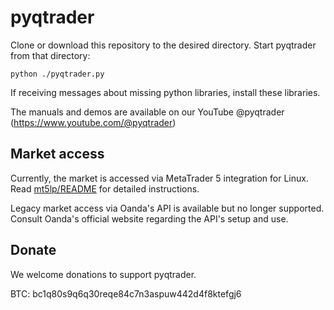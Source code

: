 # pyqtrader

Clone or download this repository to the desired directory.  Start pyqtrader from that directory:

```
python ./pyqtrader.py
```

If receiving messages about missing python libraries, install these libraries.

The manuals and demos are available on our YouTube @pyqtrader (https://www.youtube.com/@pyqtrader)

## Market access

Currently, the market is accessed via MetaTrader 5 integration for Linux.  Read [mt5lp/README](https://github.com/pyqtrader/pyqtrader/blob/main/mt5lp/README.md) for detailed instructions.

Legacy market access via Oanda's API is available but no longer supported.  Consult Oanda's official website regarding the API's setup and use.

## Donate

We welcome donations to support pyqtrader.

BTC: bc1q80s9q6q30reqe84c7n3aspuw442d4f8ktefgj6